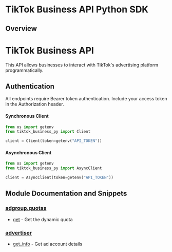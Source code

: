 
# TikTok Business API Python SDK

## Overview
# TikTok Business API

This API allows businesses to interact with TikTok's advertising platform programmatically.

## Authentication
All endpoints require Bearer token authentication. Include your access token in the Authorization header.


#### Synchronous Client

```python
from os import getenv
from tiktok_business_py import Client

client = Client(token=getenv("API_TOKEN"))
```

#### Asynchronous Client

```python
from os import getenv
from tiktok_business_py import AsyncClient

client = AsyncClient(token=getenv("API_TOKEN"))
```

## Module Documentation and Snippets

### [adgroup.quotas](tiktok_business_py/resources/adgroup/quotas/README.md)

* [get](tiktok_business_py/resources/adgroup/quotas/README.md#get) - Get the dynamic quota

### [advertiser](tiktok_business_py/resources/advertiser/README.md)

* [get_info](tiktok_business_py/resources/advertiser/README.md#get_info) - Get ad account details

<!-- MODULE DOCS END -->

